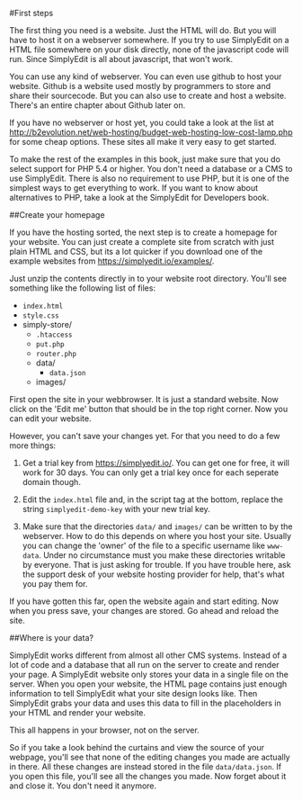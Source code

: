 #First steps

The first thing you need is a website. Just the HTML will do. But you will have to host it on a webserver somewhere. If you try to use SimplyEdit on a HTML file somewhere on your disk directly, none of the javascript code will run. Since SimplyEdit is all about javascript, that won't work.

You can use any kind of webserver. You can even use github to host your website. Github is a website used mostly by programmers to store and share their sourcecode. But you can also use to create and host a website. There's an entire chapter about Github later on. 

If you have no webserver or host yet, you could take a look at the list at http://b2evolution.net/web-hosting/budget-web-hosting-low-cost-lamp.php for some cheap options. These sites all make it very easy to get started. 

To make the rest of the examples in this book, just make sure that you do select support for  PHP 5.4 or higher. You don't need a database or a CMS to use SimplyEdit. There is also no requirement to use PHP, but it is one of the simplest ways to get everything to work. If you want to know about alternatives to PHP, take a look at the SimplyEdit for Developers book.

##Create your homepage

If you have the hosting sorted, the next step is to create a homepage for your website. You can just create a complete site from scratch with just plain HTML and CSS, but its a lot quicker if you download one of the example websites from https://simplyedit.io/examples/.

Just unzip the contents directly in to your website root directory. You'll see something like the following list of files:

- `index.html`
- `style.css`
- simply-store/
  - `.htaccess` 
  - `put.php`
  - `router.php`
  - data/
    - `data.json`
  - images/

First open the site in your webbrowser. It is just a standard website. Now click on the 'Edit me' button that should be in the top right corner. Now you can edit your website.

However, you can't save your changes yet. For that you need to do a few more things:

1. Get a trial key from https://simplyedit.io/. You can get one for free, it will work for 30 days. You can only get a trial key once for each seperate domain though.

2. Edit the `index.html` file and, in the script tag at the bottom, replace the string `simplyedit-demo-key` with your new trial key.

3. Make sure that the directories `data/` and `images/` can be written to by the webserver. How to do this depends on where you host your site. Usually you can change the 'owner' of the file to a specific username like `www-data`. Under no circumstance must you make these directories writable by everyone. That is just asking for trouble. If you have trouble here, ask the support desk of your website hosting provider for help, that's what you pay them for.
 
If you have gotten this far, open the website again and start editing. Now when you press save, your changes are stored. Go ahead and reload the site. 

##Where is your data?

SimplyEdit works different from almost all other CMS systems. Instead of a lot of code and a database that all run on the server to create and render your page. A SimplyEdit website only stores your data in a single file on the server. When you open your website, the HTML page contains just enough information to tell SimplyEdit what your site design looks like. Then SimplyEdit grabs your data and uses this data to fill in the placeholders in your HTML and render your website.

This all happens in your browser, not on the server.

So if you take a look behind the curtains and view the source of your webpage, you'll see that none of the editing changes you made are actually in there. All these changes are instead stored in the file `data/data.json`. If you open this file, you'll see all the changes you made. Now forget about it and close it. You don't need it anymore.

